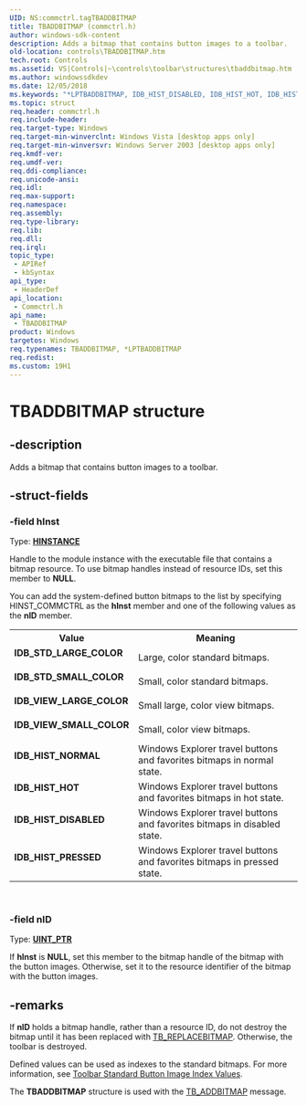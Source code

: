 ```yaml
---
UID: NS:commctrl.tagTBADDBITMAP
title: TBADDBITMAP (commctrl.h)
author: windows-sdk-content
description: Adds a bitmap that contains button images to a toolbar.
old-location: controls\TBADDBITMAP.htm
tech.root: Controls
ms.assetid: VS|Controls|~\controls\toolbar\structures\tbaddbitmap.htm
ms.author: windowssdkdev
ms.date: 12/05/2018
ms.keywords: "*LPTBADDBITMAP, IDB_HIST_DISABLED, IDB_HIST_HOT, IDB_HIST_NORMAL, IDB_HIST_PRESSED, IDB_STD_LARGE_COLOR, IDB_STD_SMALL_COLOR, IDB_VIEW_LARGE_COLOR, IDB_VIEW_SMALL_COLOR, LPTBADDBITMAP, LPTBADDBITMAP structure pointer [Windows Controls], TBADDBITMAP, TBADDBITMAP structure [Windows Controls], _win32_TBADDBITMAP, _win32_TBADDBITMAP_cpp, commctrl/LPTBADDBITMAP, commctrl/TBADDBITMAP, controls.TBADDBITMAP, controls._win32_TBADDBITMAP"
ms.topic: struct
req.header: commctrl.h
req.include-header: 
req.target-type: Windows
req.target-min-winverclnt: Windows Vista [desktop apps only]
req.target-min-winversvr: Windows Server 2003 [desktop apps only]
req.kmdf-ver: 
req.umdf-ver: 
req.ddi-compliance: 
req.unicode-ansi: 
req.idl: 
req.max-support: 
req.namespace: 
req.assembly: 
req.type-library: 
req.lib: 
req.dll: 
req.irql: 
topic_type:
 - APIRef
 - kbSyntax
api_type:
 - HeaderDef
api_location:
 - Commctrl.h
api_name:
 - TBADDBITMAP
product: Windows
targetos: Windows
req.typenames: TBADDBITMAP, *LPTBADDBITMAP
req.redist: 
ms.custom: 19H1
---
```


# TBADDBITMAP structure


## -description


Adds a bitmap that contains button images to a toolbar.


## -struct-fields




### -field hInst

Type: <b><a href="https://docs.microsoft.com/windows/desktop/WinProg/windows-data-types">HINSTANCE</a></b>

Handle to the module instance with the executable file that contains a bitmap resource. To use bitmap handles instead of resource IDs, set this member to <b>NULL</b>. 

You can add the system-defined button bitmaps to the list by specifying HINST_COMMCTRL as the <b>hInst</b> member and one of the following values as the <b>nID</b> member.

<table>
<tr>
<th>Value</th>
<th>Meaning</th>
</tr>
<tr>
<td width="40%"><a id="IDB_STD_LARGE_COLOR"></a><a id="idb_std_large_color"></a><dl>
<dt><b>IDB_STD_LARGE_COLOR</b></dt>
</dl>
</td>
<td width="60%">
Large, color standard bitmaps.

</td>
</tr>
<tr>
<td width="40%"><a id="IDB_STD_SMALL_COLOR"></a><a id="idb_std_small_color"></a><dl>
<dt><b>IDB_STD_SMALL_COLOR</b></dt>
</dl>
</td>
<td width="60%">
Small, color standard bitmaps.

</td>
</tr>
<tr>
<td width="40%"><a id="IDB_VIEW_LARGE_COLOR"></a><a id="idb_view_large_color"></a><dl>
<dt><b>IDB_VIEW_LARGE_COLOR</b></dt>
</dl>
</td>
<td width="60%">
Small large, color view bitmaps.

</td>
</tr>
<tr>
<td width="40%"><a id="IDB_VIEW_SMALL_COLOR"></a><a id="idb_view_small_color"></a><dl>
<dt><b>IDB_VIEW_SMALL_COLOR</b></dt>
</dl>
</td>
<td width="60%">
Small, color view bitmaps.

</td>
</tr>
<tr>
<td width="40%"><a id="IDB_HIST_NORMAL"></a><a id="idb_hist_normal"></a><dl>
<dt><b>IDB_HIST_NORMAL</b></dt>
</dl>
</td>
<td width="60%">
Windows Explorer travel buttons and favorites bitmaps in normal state.

</td>
</tr>
<tr>
<td width="40%"><a id="IDB_HIST_HOT"></a><a id="idb_hist_hot"></a><dl>
<dt><b>IDB_HIST_HOT</b></dt>
</dl>
</td>
<td width="60%">
Windows Explorer travel buttons and favorites bitmaps in hot state.

</td>
</tr>
<tr>
<td width="40%"><a id="IDB_HIST_DISABLED"></a><a id="idb_hist_disabled"></a><dl>
<dt><b>IDB_HIST_DISABLED</b></dt>
</dl>
</td>
<td width="60%">
Windows Explorer travel buttons and favorites bitmaps in disabled state.

</td>
</tr>
<tr>
<td width="40%"><a id="IDB_HIST_PRESSED"></a><a id="idb_hist_pressed"></a><dl>
<dt><b>IDB_HIST_PRESSED</b></dt>
</dl>
</td>
<td width="60%">
Windows Explorer travel buttons and favorites bitmaps in pressed state.

</td>
</tr>
</table>
 


### -field nID

Type: <b><a href="https://docs.microsoft.com/windows/desktop/WinProg/windows-data-types">UINT_PTR</a></b>

If 
					<b>hInst</b> is <b>NULL</b>, set this member to the bitmap handle of the bitmap with the button images. Otherwise, set it to the resource identifier of the bitmap with the button images. 


## -remarks



If 
				<b>nID</b> holds a bitmap handle, rather than a resource ID, do not destroy the bitmap until it has been replaced with <a href="https://docs.microsoft.com/windows/desktop/Controls/tb-replacebitmap">TB_REPLACEBITMAP</a>. Otherwise, the toolbar is destroyed.

Defined values can be used as indexes to the standard bitmaps. For more information, see <a href="https://docs.microsoft.com/windows/desktop/Controls/toolbar-standard-button-image-index-values">Toolbar Standard Button Image Index Values</a>.

The <b>TBADDBITMAP</b> structure is used with the <a href="https://docs.microsoft.com/windows/desktop/Controls/tb-addbitmap">TB_ADDBITMAP</a> message.



